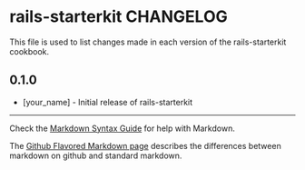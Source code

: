 rails-starterkit CHANGELOG
==========================

This file is used to list changes made in each version of the rails-starterkit cookbook.

0.1.0
-----
- [your_name] - Initial release of rails-starterkit

- - -
Check the [Markdown Syntax Guide](http://daringfireball.net/projects/markdown/syntax) for help with Markdown.

The [Github Flavored Markdown page](http://github.github.com/github-flavored-markdown/) describes the differences between markdown on github and standard markdown.
